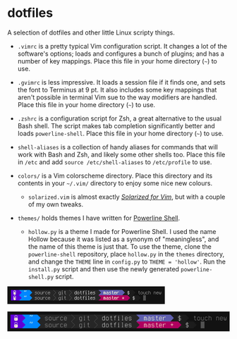 # dotfiles

A selection of dotfiles and other little Linux scripty things.

* `.vimrc` is a pretty typical Vim configuration script. It changes a lot of the software's options; loads and configures a bunch of plugins; and has a number of key mappings. Place this file in your home directory (`~`) to use.

* `.gvimrc` is less impressive. It loads a session file if it finds one, and sets the font to Terminus at 9 pt. It also includes some key mappings that aren't possible in terminal Vim sue to the way modifiers are handled. Place this file in your home directory (`~`) to use.

* `.zshrc` is a configuration script for Zsh, a great alternative to the usual Bash shell. The script makes tab completion significantly better and loads `powerline-shell`. Place this file in your home directory (`~`) to use.

* `shell-aliases` is a collection of handy aliases for commands that will work with Bash and Zsh, and likely some other shells too. Place this file in `/etc` and add `source /etc/shell-aliases` to `/etc/profile` to use.

* `colors/` is a Vim colorscheme directory. Place this directory and its contents in your `~/.vim/` directory to enjoy some nice new colours.

    * `solarized.vim` is almost exactly [*Solarized for Vim*](https://github.com/altercation/vim-colors-solarized), but with a couple of my own tweaks.

* `themes/` holds themes I have written for [Powerline Shell](https://github.com/blieque/powerline-shell).

    * `hollow.py` is a theme I made for Powerline Shell. I used the name Hollow because it was listed as a synonym of "meaningless", and the name of this theme is just that. To use the theme, clone the `powerline-shell` repository, place `hollow.py` in the `themes` directory, and change the `THEME` line in `config.py` to `THEME = 'hollow'`. Run the `install.py` script and then use the newly generated `powerline-shell.py` script.

![Hollow colour scheme screen shot](https://raw.githubusercontent.com/blieque/dotfiles/master/images/hollow-screenshot-8.png)

![Hollow colour scheme screen shot with larger text](https://raw.githubusercontent.com/blieque/dotfiles/master/images/hollow-screenshot-14.png)
